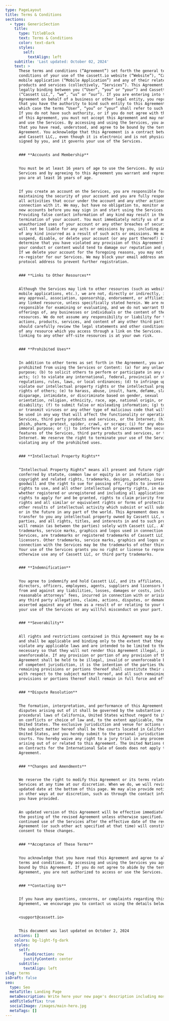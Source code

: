 ```yaml
---
type: PageLayout
title: Terms & Conditions
sections:
  - type: GenericSection
    title:
      type: TitleBlock
      text: Terms & Conditions
      color: text-dark
      styles:
        self:
          textAlign: left
    subtitle: 'Last updated: October 02, 2024'
    text: >
      These terms and conditions (“Agreement”) set forth the general terms and
      conditions of your use of the cassett.io website (“Website”), “Cassett”
      mobile application (“Mobile Application”) and any of their related
      products and services (collectively, “Services”). This Agreement is
      legally binding between you (“User”, “you” or “your”) and Cassett LLC,
      (“Cassett LLC,”, “we”, “us” or “our”). If you are entering into this
      Agreement on behalf of a business or other legal entity, you represent
      that you have the authority to bind such entity to this Agreement, in
      which case the terms “User”, “you” or “your” shall refer to such entity.
      If you do not have such authority, or if you do not agree with the terms
      of this Agreement, you must not accept this Agreement and may not access
      and use the Services. By accessing and using the Services, you acknowledge
      that you have read, understood, and agree to be bound by the terms of this
      Agreement. You acknowledge that this Agreement is a contract between you
      and Cassett LLC,, even though it is electronic and is not physically
      signed by you, and it governs your use of the Services.


      ### **Accounts and Membership**


      You must be at least 16 years of age to use the Services. By using the
      Services and by agreeing to this Agreement you warrant and represent that
      you are at least 16 years of age.


      If you create an account on the Services, you are responsible for
      maintaining the security of your account and you are fully responsible for
      all activities that occur under the account and any other actions taken in
      connection with it. We may, but have no obligation to, monitor and review
      new accounts before you may sign in and start using the Services.
      Providing false contact information of any kind may result in the
      termination of your account. You must immediately notify us of any
      unauthorized uses of your account or any other breaches of security. We
      will not be liable for any acts or omissions by you, including any damages
      of any kind incurred as a result of such acts or omissions. We may
      suspend, disable, or delete your account (or any part thereof) if we
      determine that you have violated any provision of this Agreement or that
      your conduct or content would tend to damage our reputation and goodwill.
      If we delete your account for the foregoing reasons, you may not
      re-register for our Services. We may block your email address and Internet
      protocol address to prevent further registration.


      ### **Links to Other Resources**


      Although the Services may link to other resources (such as websites,
      mobile applications, etc.), we are not, directly or indirectly, implying
      any approval, association, sponsorship, endorsement, or affiliation with
      any linked resource, unless specifically stated herein. We are not
      responsible for examining or evaluating, and we do not warrant the
      offerings of, any businesses or individuals or the content of their
      resources. We do not assume any responsibility or liability for the
      actions, products, services, and content of any other third parties. You
      should carefully review the legal statements and other conditions of use
      of any resource which you access through a link on the Services. Your
      linking to any other off-site resources is at your own risk.


      ### **Prohibited Uses**


      In addition to other terms as set forth in the Agreement, you are
      prohibited from using the Services or Content: (a) for any unlawful
      purpose; (b) to solicit others to perform or participate in any unlawful
      acts; (c) to violate any international, federal, provincial or state
      regulations, rules, laws, or local ordinances; (d) to infringe upon or
      violate our intellectual property rights or the intellectual property
      rights of others; (e) to harass, abuse, insult, harm, defame, slander,
      disparage, intimidate, or discriminate based on gender, sexual
      orientation, religion, ethnicity, race, age, national origin, or
      disability; (f) to submit false or misleading information; (g) to upload
      or transmit viruses or any other type of malicious code that will or may
      be used in any way that will affect the functionality or operation of the
      Services, third party products and services, or the Internet; (h) to spam,
      phish, pharm, pretext, spider, crawl, or scrape; (i) for any obscene or
      immoral purpose; or (j) to interfere with or circumvent the security
      features of the Services, third party products and services, or the
      Internet. We reserve the right to terminate your use of the Services for
      violating any of the prohibited uses.


      ### **Intellectual Property Rights**


      “Intellectual Property Rights” means all present and future rights
      conferred by statute, common law or equity in or in relation to any
      copyright and related rights, trademarks, designs, patents, inventions,
      goodwill and the right to sue for passing off, rights to inventions,
      rights to use, and all other intellectual property rights, in each case
      whether registered or unregistered and including all applications and
      rights to apply for and be granted, rights to claim priority from, such
      rights and all similar or equivalent rights or forms of protection and any
      other results of intellectual activity which subsist or will subsist now
      or in the future in any part of the world. This Agreement does not
      transfer to you any intellectual property owned by Cassett LLC, or third
      parties, and all rights, titles, and interests in and to such property
      will remain (as between the parties) solely with Cassett LLC,. All
      trademarks, service marks, graphics and logos used in connection with the
      Services, are trademarks or registered trademarks of Cassett LLC, or its
      licensors. Other trademarks, service marks, graphics and logos used in
      connection with the Services may be the trademarks of other third parties.
      Your use of the Services grants you no right or license to reproduce or
      otherwise use any of Cassett LLC, or third party trademarks.


      ### **Indemnification**


      You agree to indemnify and hold Cassett LLC, and its affiliates,
      directors, officers, employees, agents, suppliers and licensors harmless
      from and against any liabilities, losses, damages or costs, including
      reasonable attorneys’ fees, incurred in connection with or arising from
      any third party allegations, claims, actions, disputes, or demands
      asserted against any of them as a result of or relating to your Content,
      your use of the Services or any willful misconduct on your part.


      ### **Severability**


      All rights and restrictions contained in this Agreement may be exercised
      and shall be applicable and binding only to the extent that they do not
      violate any applicable laws and are intended to be limited to the extent
      necessary so that they will not render this Agreement illegal, invalid or
      unenforceable. If any provision or portion of any provision of this
      Agreement shall be held to be illegal, invalid or unenforceable by a court
      of competent jurisdiction, it is the intention of the parties that the
      remaining provisions or portions thereof shall constitute their agreement
      with respect to the subject matter hereof, and all such remaining
      provisions or portions thereof shall remain in full force and effect.


      ### **Dispute Resolution**


      The formation, interpretation, and performance of this Agreement and any
      disputes arising out of it shall be governed by the substantive and
      procedural laws of California, United States without regard to its rules
      on conflicts or choice of law and, to the extent applicable, the laws of
      United States. The exclusive jurisdiction and venue for actions related to
      the subject matter hereof shall be the courts located in California,
      United States, and you hereby submit to the personal jurisdiction of such
      courts. You hereby waive any right to a jury trial in any proceeding
      arising out of or related to this Agreement. The United Nations Convention
      on Contracts for the International Sale of Goods does not apply to this
      Agreement.


      ### **Changes and Amendments**


      We reserve the right to modify this Agreement or its terms related to the
      Services at any time at our discretion. When we do, we will revise the
      updated date at the bottom of this page. We may also provide notice to you
      in other ways at our discretion, such as through the contact information
      you have provided.


      An updated version of this Agreement will be effective immediately upon
      the posting of the revised Agreement unless otherwise specified. Your
      continued use of the Services after the effective date of the revised
      Agreement (or such other act specified at that time) will constitute your
      consent to those changes.


      ### **Acceptance of These Terms**


      You acknowledge that you have read this Agreement and agree to all its
      terms and conditions. By accessing and using the Services you agree to be
      bound by this Agreement. If you do not agree to abide by the terms of this
      Agreement, you are not authorized to access or use the Services.


      ### **Contacting Us**


      If you have any questions, concerns, or complaints regarding this
      Agreement, we encourage you to contact us using the details below:


      <support@cassett.io>


      This document was last updated on October 2, 2024
    actions: []
    colors: bg-light-fg-dark
    styles:
      self:
        flexDirection: row
        justifyContent: center
      subtitle:
        textAlign: left
slug: terms
isDraft: false
seo:
  type: Seo
  metaTitle: Landing Page
  metaDescription: Write here your new page's description including most relevant keywords.
  addTitleSuffix: true
  socialImage: /images/main-hero.jpg
  metaTags: []
---
```


